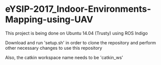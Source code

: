 # eYSIP-2017_Indoor-Environments-Mapping-using-UAV   
   
This project is being done on Ubuntu 14.04 (Trusty) using ROS Indigo   
   
Download and run 'setup.sh' in order to clone the repository and perform other necessary changes to use this repository

Also, the catkin workspace name needs to be 'catkin_ws'
